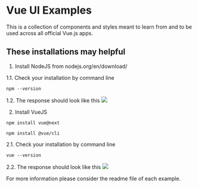 # Vue UI Examples

This is a collection of components and styles meant to learn from and to be used across all official Vue.js apps.

## These installations may helpful 

1.  Install NodeJS from nodejs.org/en/download/

1.1. Check your installation by command line
```
npm --version
```

1.2. The response should look like this
![](https://github.com/mycodepool/vue-examples/result_npm_installation.png)


2. Install VueJS
```
npm install vue@next
```

```
npm install @vue/cli
```

2.1. Check your installation by command line
```
vue --version
```

2.2. The response should look like this
![](https://github.com/mycodepool/vue-examples/result_vue_installation.png)


For more information please consider the readme file of each example.
